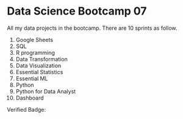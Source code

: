 # Data Science Bootcamp 07

All my data projects in the bootcamp. There are 10 sprints as follow.

01. Google Sheets
02. SQL
03. R programming
04. Data Transformation
05. Data Visualization
06. Essential Statistics
07. Essential ML
08. Python
09. Python for Data Analyst
10. Dashboard

Verified Badge:
